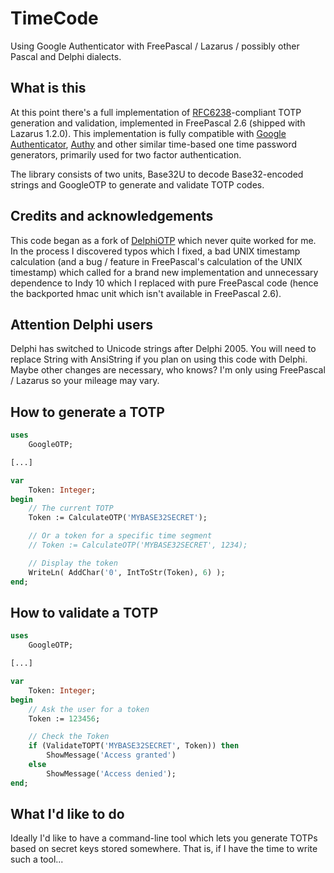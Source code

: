 # TimeCode

Using Google Authenticator with FreePascal / Lazarus / possibly other Pascal and Delphi dialects.

## What is this

At this point there's a full implementation of [RFC6238](https://tools.ietf.org/html/rfc6238)-compliant TOTP generation and validation, implemented in FreePascal 2.6 (shipped with Lazarus 1.2.0). This implementation is fully compatible with [Google Authenticator](http://en.wikipedia.org/wiki/Google_Authenticator), [Authy](https://www.authy.com/) and other similar time-based one time password generators, primarily used for two factor authentication.

The library consists of two units, Base32U to decode Base32-encoded strings and GoogleOTP to generate and validate TOTP codes.

## Credits and acknowledgements

This code began as a fork of [DelphiOTP](https://github.com/wendelb/DelphiOTP) which never quite worked for me. In the process I discovered typos which I fixed, a bad UNIX timestamp calculation (and a bug / feature in FreePascal's calculation of the UNIX timestamp) which called for a brand new implementation and unnecessary dependence to Indy 10 which I replaced with pure FreePascal code (hence the backported hmac unit which isn't available in FreePascal 2.6).

## Attention Delphi users

Delphi has switched to Unicode strings after Delphi 2005. You will need to replace String with AnsiString if you plan on using this code with Delphi. Maybe other changes are necessary, who knows? I'm only using FreePascal / Lazarus so your mileage may vary.

## How to generate a TOTP

```Pascal
uses
	GoogleOTP;

[...]

var
	Token: Integer;
begin
	// The current TOTP
	Token := CalculateOTP('MYBASE32SECRET');

	// Or a token for a specific time segment
    // Token := CalculateOTP('MYBASE32SECRET', 1234);

	// Display the token
	WriteLn( AddChar('0', IntToStr(Token), 6) );
end;
```

## How to validate a TOTP

```Pascal
uses
	GoogleOTP;

[...]

var
	Token: Integer;
begin
	// Ask the user for a token
	Token := 123456;

	// Check the Token
	if (ValidateTOPT('MYBASE32SECRET', Token)) then
		ShowMessage('Access granted')
	else
		ShowMessage('Access denied');
end;
```

## What I'd like to do

Ideally I'd like to have a command-line tool which lets you generate TOTPs based on secret keys stored somewhere. That is, if I have the time to write such a tool...